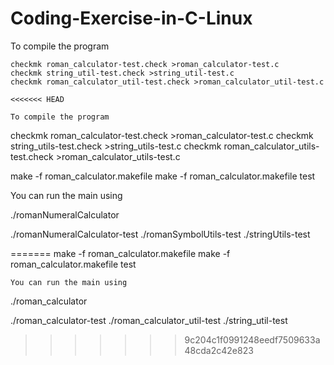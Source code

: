 # Coding-Exercise-in-C-Linux
To compile the program
```
checkmk roman_calculator-test.check >roman_calculator-test.c
checkmk string_util-test.check >string_util-test.c
checkmk roman_calculator_util-test.check >roman_calculator_util-test.c

<<<<<<< HEAD

To compile the program
```
checkmk roman_calculator-test.check >roman_calculator-test.c
checkmk string_utils-test.check >string_utils-test.c
checkmk roman_calculator_utils-test.check >roman_calculator_utils-test.c

make -f roman_calculator.makefile
make -f roman_calculator.makefile test

You can run the main using 

./romanNumeralCalculator

./romanNumeralCalculator-test
./romanSymbolUtils-test 
./stringUtils-test

=======
make -f roman_calculator.makefile
make -f roman_calculator.makefile test
```
You can run the main using 
```

./roman_calculator

./roman_calculator-test
./roman_calculator_util-test 
./string_util-test
>>>>>>> 9c204c1f0991248eedf7509633a48cda2c42e823
